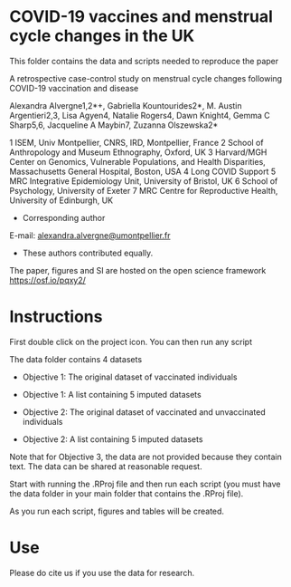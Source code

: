 # COVID-19 vaccines and menstrual cycle changes in the UK
This folder contains the data and scripts needed to reproduce the paper 

A retrospective case-control study on menstrual cycle changes following COVID-19 vaccination and disease 

Alexandra Alvergne1,2*+, Gabriella Kountourides2*, M. Austin Argentieri2,3, Lisa Agyen4, Natalie Rogers4, Dawn Knight4, Gemma C Sharp5,6, Jacqueline A Maybin7, Zuzanna Olszewska2*



1 ISEM, Univ Montpellier, CNRS, IRD, Montpellier, France
2 School of Anthropology and Museum Ethnography, Oxford, UK
3 Harvard/MGH Center on Genomics, Vulnerable Populations, and Health Disparities, Massachusetts General Hospital, Boston, USA
4 Long COVID Support 
5 MRC Integrative Epidemiology Unit, University of Bristol, UK
6 School of Psychology, University of Exeter
7 MRC Centre for Reproductive Health, University of Edinburgh, UK


+ Corresponding author

E-mail: alexandra.alvergne@umontpellier.fr


* These authors contributed equally.

The paper, figures and SI are hosted on the open science framework https://osf.io/pqxy2/

# Instructions
First double click on the project icon. You can then run any script 


The data folder contains 4 datasets

- Objective 1: The original dataset of vaccinated individuals

- Objective 1: A list containing 5 imputed datasets

- Objective 2: The original dataset of vaccinated and unvaccinated individuals

- Objective 2: A list containing 5 imputed datasets

Note that for Objective 3, the data are not provided because they contain text. The data can be shared at reasonable request.


Start with running the .RProj file and then run each script (you must have the data folder in your main folder that contains the .RProj file).

As you run each script, figures and tables will be created.

# Use
Please do cite us if you use the data for research.

